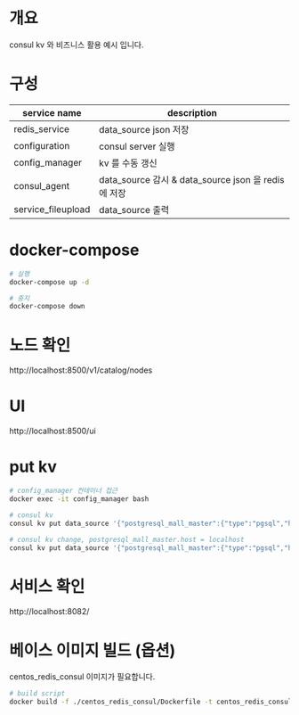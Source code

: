 # 개요
consul kv 와 비즈니스 활용 예시 입니다.

# 구성
|service name|description|
|---|---|
|redis_service|data_source json 저장|
|configuration|consul server 실행|
|config_manager|kv 를 수동 갱신|
|consul_agent|data_source 감시 & data_source json 을 redis 에 저장|
|service_fileupload|data_source 출력|

# docker-compose
``` bash
# 실행
docker-compose up -d

# 중지
docker-compose down
```

# 노드 확인
http://localhost:8500/v1/catalog/nodes

# UI
http://localhost:8500/ui

# put kv
``` bash
# config_manager 컨테이너 접근
docker exec -it config_manager bash

# consul kv
consul kv put data_source '{"postgresql_mall_master":{"type":"pgsql","host":"/tmp","port":9999,"database":"shopdb","username":"wookuser","password":"abcdefg"},"postgresql_coupon_master":{"type":"pgsql","host":"/tmp","port":9999,"database":"coupon","username":"bigc","password":"supec"},"memcached":{"host":"localhost","port":11211},"redis":{"host":"redis-serfvice","port":11211}}'

# consul kv change, postgresql_mall_master.host = localhost
consul kv put data_source '{"postgresql_mall_master":{"type":"pgsql","host":"localhost","port":9999,"database":"shopdb","username":"wookuser","password":"abcdefg"},"postgresql_coupon_master":{"type":"pgsql","host":"/tmp","port":9999,"database":"coupon","username":"bigc","password":"supec"},"memcached":{"host":"localhost","port":11211},"redis":{"host":"redis-serfvice","port":11211}}'
```

# 서비스 확인
http://localhost:8082/

# 베이스 이미지 빌드 (옵션)
centos_redis_consul 이미지가 필요합니다.
``` bash
# build script
docker build -f ./centos_redis_consul/Dockerfile -t centos_redis_consul:latest .
```